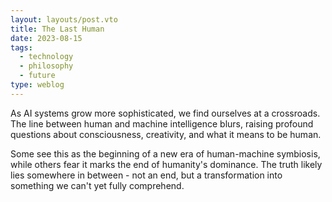 ```yaml
---
layout: layouts/post.vto
title: The Last Human
date: 2023-08-15
tags:
  - technology
  - philosophy
  - future
type: weblog
---
```


As AI systems grow more sophisticated, we find ourselves at a crossroads. The line between human and machine intelligence blurs, raising profound questions about consciousness, creativity, and what it means to be human.

Some see this as the beginning of a new era of human-machine symbiosis, while others fear it marks the end of humanity's dominance. The truth likely lies somewhere in between - not an end, but a transformation into something we can't yet fully comprehend. 